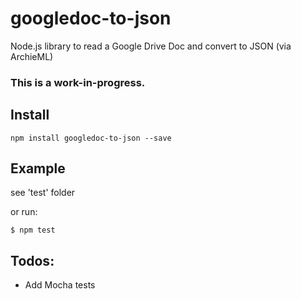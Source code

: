 # googledoc-to-json

Node.js library to read a Google Drive Doc and convert to JSON (via ArchieML)

### This is a work-in-progress.

## Install
```
npm install googledoc-to-json --save
```

## Example

see 'test' folder

 or run:
 ```
 $ npm test
 ```

## Todos:
- Add Mocha tests